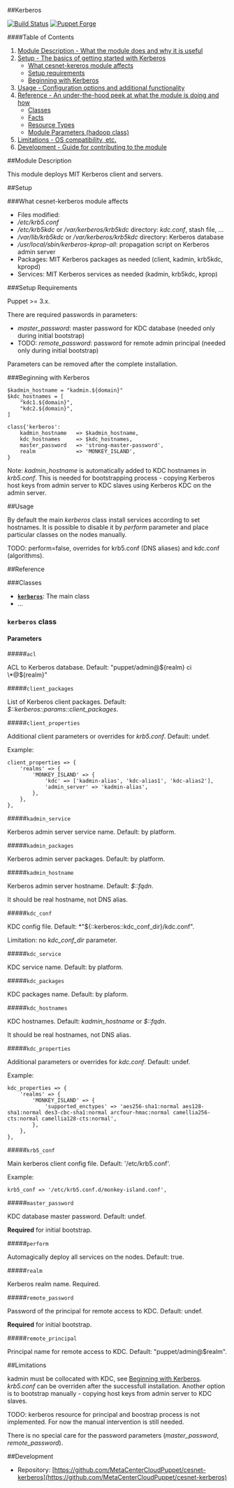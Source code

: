##Kerberos

[![Build Status](https://travis-ci.org/MetaCenterCloudPuppet/cesnet-kerberos.svg?branch=master)](https://travis-ci.org/MetaCenterCloudPuppet/cesnet-kerberos) [![Puppet Forge](https://img.shields.io/puppetforge/v/cesnet/kerberos.svg)](https://forge.puppetlabs.com/cesnet/kerberos)

####Table of Contents

1. [Module Description - What the module does and why it is useful](#module-description)
2. [Setup - The basics of getting started with Kerberos](#setup)
    * [What cesnet-kereros module affects](#what-kerberos-affects)
    * [Setup requirements](#setup-requirements)
    * [Beginning with Kerberos](#beginning-with-kerberos)
3. [Usage - Configuration options and additional functionality](#usage)
4. [Reference - An under-the-hood peek at what the module is doing and how](#reference)
    * [Classes](#classes)
    * [Facts](#facts)
    * [Resource Types](#resources)
    * [Module Parameters (hadoop class)](#class-hadoop)
5. [Limitations - OS compatibility, etc.](#limitations)
6. [Development - Guide for contributing to the module](#development)

<a name="module-description"></a>
##Module Description

This module deploys MIT Kerberos client and servers.

<a name="setup"></a>
##Setup

<a name="what-kerberos-affects"></a>
###What cesnet-kerberos module affects

* Files modified:
 * */etc/krb5.conf*
 * */etc/krb5kdc* or */var/kerberos/krb5kdc* directory: *kdc.conf*, stash file, ...
 * */var/lib/krb5kdc* or */var/kerberos/krb5kdc* directory: Kerberos database
 * */usr/local/sbin/kerberos-kprop-all*: propagation script on Kerberos admin server
* Packages: MIT Kerberos packages as needed (client, kadmin, krb5kdc, kpropd)
* Services: MIT Kerberos services as needed (kadmin, krb5kdc, kprop)

<a name="setup-requirements"></a>
###Setup Requirements

Puppet >= 3.x.

There are required passwords in parameters:

* *master\_password*: master password for KDC database (needed only during initial bootstrap)
* TODO: *remote\_password*: password for remote admin principal (needed only during initial bootstrap)

Parameters can be removed after the complete installation.

<a name="beginning-with-kerberos"></a>
###Beginning with Kerberos

    $kadmin_hostname = "kadmin.${domain}"
    $kdc_hostnames = [
    	"kdc1.${domain}",
    	"kdc2.${domain}",
    ]
    
    class{'kerberos':
    	kadmin_hostname   => $kadmin_hostname,
    	kdc_hostnames     => $kdc_hostnames,
    	master_password   => 'strong-master-password',
    	realm             => 'MONKEY_ISLAND',
    }

Note: *kadmin\_hostname* is automatically added to KDC hostnames in *krb5.conf*. This is needed for bootstrapping process - copying Kerberos host keys from admin server to KDC slaves using Kerberos KDC on the admin server.

<a name="usage"></a>
##Usage

By default the main *kerberos* class install services according to set hostnames. It is possible to disable it by *perform* parameter and place particular classes on the nodes manually.

TODO: perform=false, overrides for krb5.conf (DNS aliases) and kdc.conf (algorithms).

<a name="reference"></a>
##Reference

<a name="classes"></a>
###Classes

* [**`kerberos`**](#class-kerberos): The main class
* ...

<a name="class-kerberos"></a>
### `kerberos` class

<a name="parameters"></a>
#### Parameters

#####`acl`

ACL to Kerberos database. Default: "puppet/admin@${realm} ci \*@${realm}"

#####`client_packages`

List of Kerberos client packages. Default: *$::kerberos::params::client\_packages*.

#####`client_properties`

Additional client parameters or overrides for *krb5.conf*. Default: undef.

Example:

    client_properties => {
    	'realms' => {
    		'MONKEY_ISLAND' => {
    			'kdc' => ['kadmin-alias', 'kdc-alias1', 'kdc-alias2'],
    			'admin_server' => 'kadmin-alias',
    		},
    	},
    },

#####`kadmin_service`

Kerberos admin server service name. Default: by platform.

#####`kadmin_packages`

Kerberos admin server packages. Default: by platform.

#####`kadmin_hostname`

Kerberos admin server hostname. Default: *$::fqdn*.

It should be real hostname, not DNS alias.

#####`kdc_conf`

KDC config file. Default: *"${::kerberos::kdc\_conf\_dir}/kdc.conf".

Limitation: no *kdc\_conf\_dir* parameter.

#####`kdc_service`

KDC service name. Default: by platform.

#####`kdc_packages`

KDC packages name. Default: by plaform.

#####`kdc_hostnames`

KDC hostnames. Default: *kadmin\_hostname* or *$::fqdn*.

It should be real hostnames, not DNS alias.

#####`kdc_properties`

Additional parameters or overrides for *kdc.conf*. Default: undef.

Example:

    kdc_properties => {
    	'realms' => {
    		'MONKEY_ISLAND' => {
    			'supported_enctypes' => 'aes256-sha1:normal aes128-sha1:normal des3-cbc-sha1:normal arcfour-hmac:normal camellia256-cts:normal camellia128-cts:normal',
    		},
    	},
    },

#####`krb5_conf`

Main kerberos client config file. Default: '/etc/krb5.conf'.

Example:

    krb5_conf => '/etc/krb5.conf.d/monkey-island.conf',

#####`master_password`

KDC database master password. Default: undef.

**Required** for initial bootstrap.

#####`perform`

Automagically deploy all services on the nodes. Default: true.

#####`realm`

Kerberos realm name. Required.

#####`remote_password`

Password of the principal for remote access to KDC. Default: undef.

**Required** for initial bootstrap.

#####`remote_principal`

Principal name for remote access to KDC. Default: "puppet/admin@$realm".

<a name="limitations"></a>
##Limitations

kadmin must be collocated with KDC, see [Beginning with Kerberos](#beginning-with-kerberos). *krb5.conf* can be overriden after the successfull installation. Another option is to bootstrap manually - copying host keys from admin server to KDC slaves.

TODO: kerberos resource for principal and boostrap process is not implemented. For now the manual intervention is still needed.

There is no special care for the password parameters (*master\_password*, *remote\_password*).

<a name="development"></a>
##Development

* Repository: [https://github.com/MetaCenterCloudPuppet/cesnet-kerberos](https://github.com/MetaCenterCloudPuppet/cesnet-kerberos)

